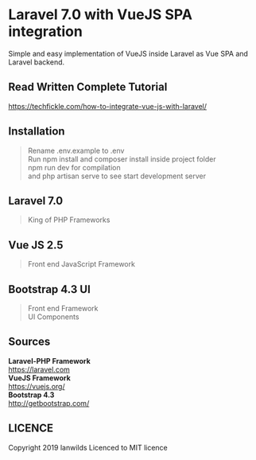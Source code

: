 # Laravel 7.0 with VueJS SPA integration
Simple and easy implementation of VueJS inside Laravel as Vue SPA and Laravel backend.

## Read Written Complete Tutorial 
https://techfickle.com/how-to-integrate-vue-js-with-laravel/

## Installation
> Rename .env.example to .env <br>
> Run npm install and composer install inside project folder<br>
> npm run dev for compilation<br> and
> php artisan serve to see start development server

## Laravel 7.0
> King of PHP Frameworks<br>
## Vue JS 2.5
> Front end JavaScript Framework<br>
## Bootstrap 4.3 UI
> Front end Framework<br>
> UI Components<br>


## Sources
 **Laravel-PHP Framework**<br>
  https://laravel.com<br>
 **VueJS Framework**<br>
  https://vuejs.org/<br>
 **Bootstrap 4.3**<br>
  http://getbootstrap.com/<br>

## LICENCE
Copyright 2019 lanwilds Licenced to MIT licence

